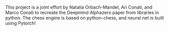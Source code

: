 This project is a joint effort by Natalia Orbach-Mandel, Ari Conati, and Marco Conati to recreate the Deepmind Alphazero paper from libraries in python. The chess engine is based on python-chess, and neural net is built using Pytorch!
